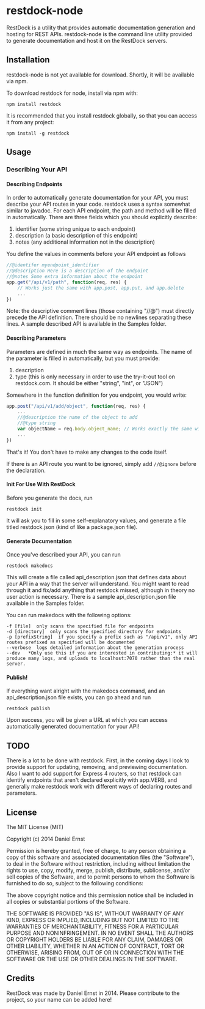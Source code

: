 restdock-node
==============

RestDock is a utility that provides automatic documentation generation and hosting for REST APIs. restdock-node is the command line utility provided to generate documentation and host it on the RestDock servers.

## Installation


restdock-node is not yet available for download. Shortly, it will be available via npm.

To download restdock for node, install via npm with:

    npm install restdock

It is recommended that you install restdock globally, so that you can access it from any project:

    npm install -g restdock

## Usage

### Describing Your API

#### Describing Endpoints

In order to automatically generate documentation for your API, you must describe your API routes in your code. restdock uses a syntax somewhat similar to javadoc. For each API endpoint, the path and method will be filled in automatically. There are three fields which you should explicitly describe:

1. identifier (some string unique to each endpoint)
2. description (a basic description of this endpoint)
3. notes (any additional information not in the description)

You define the values in comments before your API endpoint as follows

```js
//@identifer myendpoint_identifier
//@description Here is a description of the endpoint
//@notes Some extra information about the endpoint
app.get("/api/v1/path", function(req, res) {
	// Works just the same with app.post, app.put, and app.delete
	...
})
````
Note: the descriptive comment lines (those containing "//@") must directly precede the API definition. There should be no newlines separating these lines. A sample described API is available in the Samples folder.

#### Describing Parameters

Parameters are defined in much the same way as endpoints. The name of the parameter is filled in automatically, but you must provide:

1. description
2. type (this is only necessary in order to use the try-it-out tool on restdock.com. It should be either "string", "int", or "JSON")

Somewhere in the function definition for you endpoint, you would write:

````js
app.post("/api/v1/add/object", function(req, res) {
	...
	//@description the name of the object to add
	//@type string
	var objectName = req.body.object_name; // Works exactly the same with req.query, req.param, and req.params
	...
})
````

That's it! You don't have to make any changes to the code itself.

If there is an API route you want to be ignored, simply add ````//@ignore```` before the declaration.

#### Init For Use With RestDock

Before you generate the docs, run

    restdock init

It will ask you to fill in some self-explanatory values, and generate a file titled restdock.json (kind of like a package.json file).

#### Generate Documentation

Once you've described your API, you can run
    
    restdock makedocs 

This will create a file called api_description.json that defines data about your API in a way that the server will understand. You might want to read through it and fix/add anything that restdock missed, although in theory no user action is necessary. There is a sample api_description.json file available in the Samples folder.

You can run makedocs with the following options:

````
-f [file]  only scans the specified file for endpoints
-d [directory]  only scans the specified directory for endpoints
-p [prefixString]  if you specify a prefix such as "/api/v1", only API routes prefixed as specified will be documented
--verbose  logs detailed information about the generation process
--dev   *Only use this if you are interested in contributing:* it will produce many logs, and uploads to localhost:7070 rather than the real server.
````

#### Publish!

If everything want alright with the makedocs command, and an api_description.json file exists, you can go ahead and run

    restdock publish

Upon success, you will be given a URL at which you can access automatically generated documentation for your API!

## TODO

There is a lot to be done with restdock. First, in the coming days I look to provide support for updating, removing, and previewing documentation. Also I want to add support for Express 4 routers, so that restdock can identify endpoints that aren't declared explicitly with app.VERB, and generally make restdock work with different ways of declaring routes and parameters.

## License

The MIT License (MIT)

Copyright (c) 2014 Daniel Ernst

Permission is hereby granted, free of charge, to any person obtaining a copy
of this software and associated documentation files (the "Software"), to deal
in the Software without restriction, including without limitation the rights
to use, copy, modify, merge, publish, distribute, sublicense, and/or sell
copies of the Software, and to permit persons to whom the Software is
furnished to do so, subject to the following conditions:

The above copyright notice and this permission notice shall be included in all
copies or substantial portions of the Software.

THE SOFTWARE IS PROVIDED "AS IS", WITHOUT WARRANTY OF ANY KIND, EXPRESS OR
IMPLIED, INCLUDING BUT NOT LIMITED TO THE WARRANTIES OF MERCHANTABILITY,
FITNESS FOR A PARTICULAR PURPOSE AND NONINFRINGEMENT. IN NO EVENT SHALL THE
AUTHORS OR COPYRIGHT HOLDERS BE LIABLE FOR ANY CLAIM, DAMAGES OR OTHER
LIABILITY, WHETHER IN AN ACTION OF CONTRACT, TORT OR OTHERWISE, ARISING FROM,
OUT OF OR IN CONNECTION WITH THE SOFTWARE OR THE USE OR OTHER DEALINGS IN THE
SOFTWARE.


## Credits

RestDock was made by Daniel Ernst in 2014. Please contribute to the project, so your name can be added here!